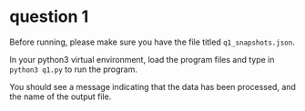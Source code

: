 # question 1

Before running, please make sure you have the file titled `q1_snapshots.json`. 

In your python3 virtual environment, load the program files and type in `python3 q1.py` to run the program.

You should see a message indicating that the data has been processed, and the name of the output file. 